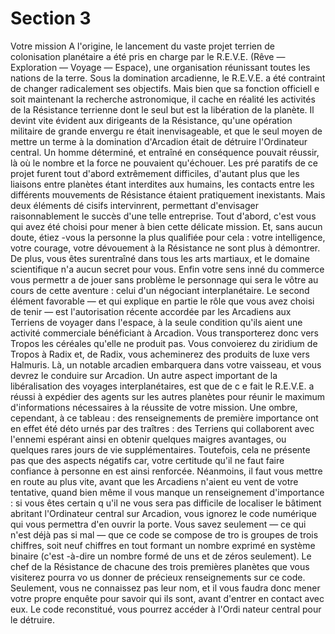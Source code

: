 # Section 3

Votre mission
A l'origine, le lancement du vaste projet terrien de colonisation
planétaire a été pris en charge par le R.E.V.E. (Rêve —
Exploration — Voyage — Espace), une organisation réunissant
toutes les nations de la terre. Sous la domination arcadienne, le
R.E.V.E. a été contraint de changer radicalement ses objectifs.
Mais bien que sa fonction officiell e soit maintenant la recherche
astronomique, il cache en réalité les activités de la Résistance
terrienne dont le seul but est la libération de la planète. Il devint
vite évident aux dirigeants de la Résistance, qu'une opération
militaire de grande envergu re était inenvisageable, et que le seul
moyen de mettre un terme à la domination d'Arcadion était de
détruire l'Ordinateur central. Un homme déterminé, et entraîné
en conséquence pouvait réussir, là où le nombre et la force ne
pouvaient qu'échouer. Les pré paratifs de ce projet furent tout
d'abord extrêmement difficiles, d'autant plus que les liaisons
entre planètes étant interdites aux humains, les contacts entre les
différents mouvements de Résistance étaient pratiquement
inexistants. Mais deux éléments dé cisifs intervinrent, permettant
d'envisager raisonnablement le succès d'une telle entreprise.
Tout d'abord, c'est vous qui avez été choisi pour mener à bien
cette délicate mission. Et, sans aucun doute, étiez -vous la
personne la plus qualifiée pour cela : votre intelligence, votre
courage, votre dévouement à la Résistance ne sont plus à
démontrer. De plus, vous êtes surentraîné dans tous les arts
martiaux, et le domaine scientifique n'a aucun secret pour vous.
Enfin votre sens inné du commerce vous permettr a de jouer sans
problème le personnage qui sera le vôtre au cours de cette
aventure : celui d'un négociant interplanétaire. Le second
élément favorable — et qui explique en partie le rôle que vous
avez choisi de tenir — est l'autorisation récente accordée par les
Arcadiens aux Terriens de voyager dans l'espace, à la seule
condition qu'ils aient une activité commerciale bénéficiant à
Arcadion. Vous transporterez donc vers Tropos les céréales
qu'elle ne produit pas. Vous convoierez du ziridium de Tropos à
Radix et, de Radix, vous acheminerez des produits de luxe vers
Halmuris. Là, un notable arcadien embarquera dans votre
vaisseau, et vous devrez le conduire sur Arcadion.
Un autre aspect important de la libéralisation des voyages
interplanétaires, est que de c e fait le R.E.V.E. a réussi à expédier
des agents sur les autres planètes pour réunir le maximum
d'informations nécessaires à la réussite de votre mission. Une
ombre, cependant, à ce tableau : des renseignements de première
importance ont en effet été déto urnés par des traîtres : des
Terriens qui collaborent avec l'ennemi espérant ainsi en obtenir
quelques maigres avantages, ou quelques rares jours de vie
supplémentaires. Toutefois, cela ne présente pas que des aspects
négatifs car, votre certitude qu'il ne  faut faire confiance à
personne en est ainsi renforcée. Néanmoins, il faut vous mettre
en route au plus vite, avant que les Arcadiens n'aient eu vent de
votre tentative, quand bien même il vous manque un
renseignement d'importance : si vous êtes certain q u'il ne vous
sera pas difficile de localiser le bâtiment abritant l'Ordinateur
central sur Arcadion, vous ignorez le code numérique qui vous
permettra d'en ouvrir la porte. Vous savez seulement — ce qui
n'est déjà pas si mal — que ce code se compose de tro is groupes
de trois chiffres, soit neuf chiffres en tout formant un nombre
exprimé en système binaire (c'est -à-dire un nombre formé de uns
et de zéros seulement). Le chef de la Résistance de chacune des
trois premières planètes que vous visiterez pourra vo us donner
de précieux renseignements sur ce code. Seulement, vous ne
connaissez pas leur nom, et il vous faudra donc mener votre
propre enquête pour savoir qui ils sont, avant d'entrer en contact
avec eux. Le code reconstitué, vous pourrez accéder à
l'Ordi nateur central pour le détruire.